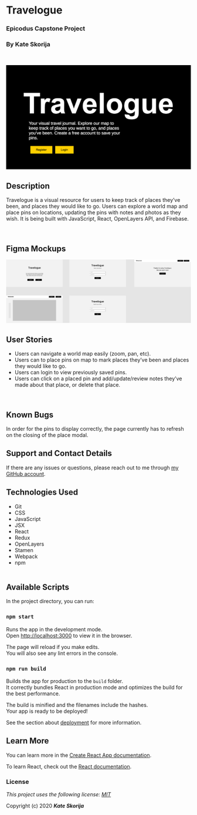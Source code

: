 # Travelogue

### Epicodus Capstone Project

### By Kate Skorija
<br>

![Splash Page](./public/splash.png)

## Description
Travelogue is a visual resource for users to keep track of places they’ve been, and places they would like to go.
Users can explore a world map and place pins on locations, updating the pins with notes and photos as they wish. It is being built with JavaScript, React, OpenLayers API, and Firebase.

<br>

## Figma Mockups

![Component Diagram](./public/Wireframing.png)
<br>

<!-- ## User Interface -->

## User Stories
*  Users can navigate a world map easily (zoom, pan, etc).
*  Users can to place pins on map to mark places they’ve been and places they would like to go.
*  Users can login to view previously saved pins.
*  Users can click on a placed pin and add/update/review notes they’ve made about that place, or delete that place.

<br>

## Known Bugs

In order for the pins to display correctly, the page currently has to refresh on the closing of the place modal. 
<br>

## Support and Contact Details

If there are any issues or questions, please reach out to me through [my GitHub account](https://github.com/kate-skorija).
<br>

## Technologies Used

*  Git
*  CSS
*  JavaScript
*  JSX
*  React
*  Redux
*  OpenLayers 
*  Stamen 
*  Webpack
*  npm
<br><br>

## Available Scripts

In the project directory, you can run:

### `npm start`

Runs the app in the development mode.<br />
Open [http://localhost:3000](http://localhost:3000) to view it in the browser.

The page will reload if you make edits.<br />
You will also see any lint errors in the console.

### `npm run build`

Builds the app for production to the `build` folder.<br />
It correctly bundles React in production mode and optimizes the build for the best performance.

The build is minified and the filenames include the hashes.<br />
Your app is ready to be deployed!

See the section about [deployment](https://facebook.github.io/create-react-app/docs/deployment) for more information.

## Learn More

You can learn more in the [Create React App documentation](https://facebook.github.io/create-react-app/docs/getting-started).

To learn React, check out the [React documentation](https://reactjs.org/).


### License

*This project uses the following license: [MIT](https://opensource.org/licenses/MIT)*

Copyright (c) 2020 **_Kate Skorija_** 



<!-- Where You Left Off:  -->
<!-- You were trying to create a new point on a map click; may need a separate createPoint.js? and to add state to explore and pass down methods -->
<!-- Check out the regular Draw example for Open Layers, compare to other examples -->